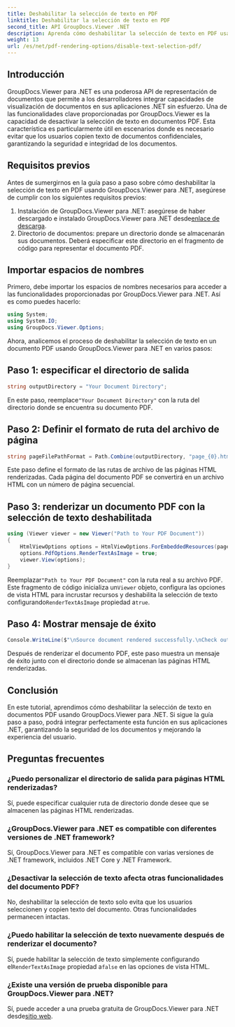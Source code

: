 ```yaml
---
title: Deshabilitar la selección de texto en PDF
linktitle: Deshabilitar la selección de texto en PDF
second_title: API GroupDocs.Viewer .NET
description: Aprenda cómo deshabilitar la selección de texto en PDF usando GroupDocs.Viewer para .NET. Siga nuestra guía paso a paso para una integración perfecta.
weight: 13
url: /es/net/pdf-rendering-options/disable-text-selection-pdf/
---
```

## Introducción
GroupDocs.Viewer para .NET es una poderosa API de representación de documentos que permite a los desarrolladores integrar capacidades de visualización de documentos en sus aplicaciones .NET sin esfuerzo. Una de las funcionalidades clave proporcionadas por GroupDocs.Viewer es la capacidad de desactivar la selección de texto en documentos PDF. Esta característica es particularmente útil en escenarios donde es necesario evitar que los usuarios copien texto de documentos confidenciales, garantizando la seguridad e integridad de los documentos.
## Requisitos previos
Antes de sumergirnos en la guía paso a paso sobre cómo deshabilitar la selección de texto en PDF usando GroupDocs.Viewer para .NET, asegúrese de cumplir con los siguientes requisitos previos:
1.  Instalación de GroupDocs.Viewer para .NET: asegúrese de haber descargado e instalado GroupDocs.Viewer para .NET desde[enlace de descarga](https://releases.groupdocs.com/viewer/net/).
2. Directorio de documentos: prepare un directorio donde se almacenarán sus documentos. Deberá especificar este directorio en el fragmento de código para representar el documento PDF.

## Importar espacios de nombres
Primero, debe importar los espacios de nombres necesarios para acceder a las funcionalidades proporcionadas por GroupDocs.Viewer para .NET. Así es como puedes hacerlo:

```csharp
using System;
using System.IO;
using GroupDocs.Viewer.Options;
```

Ahora, analicemos el proceso de deshabilitar la selección de texto en un documento PDF usando GroupDocs.Viewer para .NET en varios pasos:
## Paso 1: especificar el directorio de salida
```csharp
string outputDirectory = "Your Document Directory";
```
 En este paso, reemplace`"Your Document Directory"` con la ruta del directorio donde se encuentra su documento PDF.
## Paso 2: Definir el formato de ruta del archivo de página
```csharp
string pageFilePathFormat = Path.Combine(outputDirectory, "page_{0}.html");
```
Este paso define el formato de las rutas de archivo de las páginas HTML renderizadas. Cada página del documento PDF se convertirá en un archivo HTML con un número de página secuencial.
## Paso 3: renderizar un documento PDF con la selección de texto deshabilitada
```csharp
using (Viewer viewer = new Viewer("Path to Your PDF Document"))
{
    HtmlViewOptions options = HtmlViewOptions.ForEmbeddedResources(pageFilePathFormat);
    options.PdfOptions.RenderTextAsImage = true;
    viewer.View(options);
}
```
 Reemplazar`"Path to Your PDF Document"` con la ruta real a su archivo PDF. Este fragmento de código inicializa un`Viewer` objeto, configura las opciones de vista HTML para incrustar recursos y deshabilita la selección de texto configurando`RenderTextAsImage` propiedad a`true`.
## Paso 4: Mostrar mensaje de éxito
```csharp
Console.WriteLine($"\nSource document rendered successfully.\nCheck output in {outputDirectory}.");
```
Después de renderizar el documento PDF, este paso muestra un mensaje de éxito junto con el directorio donde se almacenan las páginas HTML renderizadas.

## Conclusión
En este tutorial, aprendimos cómo deshabilitar la selección de texto en documentos PDF usando GroupDocs.Viewer para .NET. Si sigue la guía paso a paso, podrá integrar perfectamente esta función en sus aplicaciones .NET, garantizando la seguridad de los documentos y mejorando la experiencia del usuario.
## Preguntas frecuentes
### ¿Puedo personalizar el directorio de salida para páginas HTML renderizadas?
Sí, puede especificar cualquier ruta de directorio donde desee que se almacenen las páginas HTML renderizadas.
### ¿GroupDocs.Viewer para .NET es compatible con diferentes versiones de .NET framework?
Sí, GroupDocs.Viewer para .NET es compatible con varias versiones de .NET framework, incluidos .NET Core y .NET Framework.
### ¿Desactivar la selección de texto afecta otras funcionalidades del documento PDF?
No, deshabilitar la selección de texto solo evita que los usuarios seleccionen y copien texto del documento. Otras funcionalidades permanecen intactas.
### ¿Puedo habilitar la selección de texto nuevamente después de renderizar el documento?
 Sí, puede habilitar la selección de texto simplemente configurando el`RenderTextAsImage` propiedad a`false` en las opciones de vista HTML.
### ¿Existe una versión de prueba disponible para GroupDocs.Viewer para .NET?
 Sí, puede acceder a una prueba gratuita de GroupDocs.Viewer para .NET desde[sitio web](https://releases.groupdocs.com/).